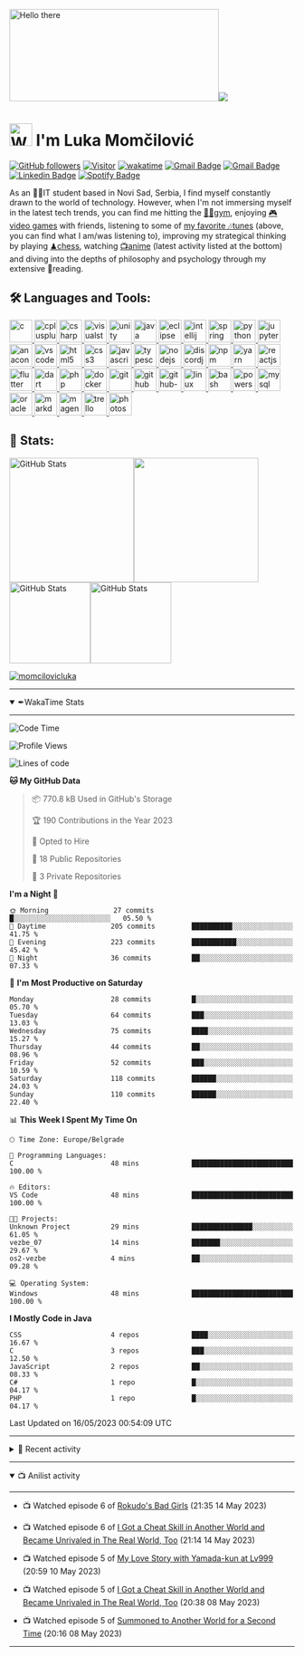 <!--
**momcilovicluka/momcilovicluka** is a ✨ _special_ ✨ repository because its `README.md` (this file) appears on your GitHub profile.

Here are some ideas to get you started:

- 🔭 I’m currently working on ...
- 🌱 I’m currently learning ...
- 👯 I’m looking to collaborate on ...
- 🤔 I’m looking for help with ...
- 💬 Ask me about ...
- 📫 How to reach me: ...
- 😄 Pronouns: ...
- ⚡ Fun fact: ...
[![Spotify](https://spotify-readme-luka.vercel.app/api/spotify?background_color=000030&border_color=0000ff)](https://open.spotify.com/user/eqg7uuxs605y69j9l8nepmjv3)
-->

<!--
<a href="https://www.linkedin.com/in/lukamomcilovic" target="_blank" rel="noreferrer"> 
    <img src="https://cdn.jsdelivr.net/gh/devicons/devicon/icons/linkedin/linkedin-original.svg" alt="linkedin" width="30" height="30"/> 
</a> <a href="mailto:l.momcilovic61@gmail.com">![l.momcilovic61@gmail.com](https://img.shields.io/badge/Gmail-D14836?style=for-the-badge&logo=gmail&logoColor=white)</a> <a href="mailto:lukasmomcilovic@gmail.com">![lukasmomcilovic@gmail.com](https://img.shields.io/badge/Gmail-D14836?style=for-the-badge&logo=gmail&logoColor=white)</a> <a href="mailto:lukamomcilovicit@gmail.com">![lukamomcilovicit@gmail.com](https://img.shields.io/badge/Gmail-D14836?style=for-the-badge&logo=gmail&logoColor=white)</a> yes, i have 3 emails

[![Gmail Badge](https://img.shields.io/badge/-lukasmomcilovic-EA4335?style=flat&logo=Gmail&logoColor=white&link=mailto:lukasmomcilovic@gmail.com)](mailto:lukasmomcilovic@gmail.com)
-->

<img alt="Hello there" src="https://media2.giphy.com/media/xTiIzJSKB4l7xTouE8/giphy.gif" width="370" height="163"/><img src="https://spotify-readme-luka.vercel.app/api/spotify?background_color=000020&border_color=0000ff"/>
<h1>
    <img alt="Wave image" src="https://user-images.githubusercontent.com/68912857/218808235-50f91cfa-5ec0-43c3-89f7-abb8d4258621.gif" width="40" height="40"/>
    I'm Luka Momčilović
</h1>

[![GitHub followers](https://img.shields.io/github/followers/momcilovicluka.svg?style=social&label=Follow)](https://github.com/momcilovicluka?tab=followers) [![Visitor](https://visitor-badge.laobi.icu/badge?page_id=momcilovicluka)](https://github.com/momcilovicluka) [![wakatime](https://wakatime.com/badge/user/269cb445-ebad-4143-a30c-b91dd2b6286e.svg?style=default)](https://wakatime.com/@269cb445-ebad-4143-a30c-b91dd2b6286e) [![Gmail Badge](https://img.shields.io/badge/-l.momcilovic61-EA4335?style=flat&logo=Gmail&logoColor=white&link=mailto:l.momcilovic61@gmail.com)](mailto:l.momcilovic61@gmail.com)
[![Gmail Badge](https://img.shields.io/badge/-lukamomcilovicit-EA4335?style=flat&logo=Gmail&logoColor=white&link=mailto:lukamomcilovicit@gmail.com)](mailto:lukamomcilovicit@gmail.com)
[![Linkedin Badge](https://img.shields.io/badge/-lukamomcilovic-0A66C2?style=flat&logo=Linkedin&logoColor=white&link=https://www.linkedin.com/in/jlim/)](https://www.linkedin.com/in/lukamomcilovic/)
[![Spotify Badge](https://img.shields.io/badge/-Luka-1DB954?style=flat&logo=Spotify&logoColor=white&link=https://open.spotify.com/user/eqg7uuxs605y69j9l8nepmjv3)](https://open.spotify.com/user/eqg7uuxs605y69j9l8nepmjv3)
<p>
    As an 👨‍💻IT student based in Novi Sad, Serbia, I find myself constantly drawn to the world of technology. However, when I'm not immersing myself in the latest tech trends, you can find me hitting the <a href="https://open.spotify.com/playlist/0qXRESCthCbIOaoG0OU5IE?si=34059e3481e049ce" target="_blank" rel="noopener noreferrer">🏋️‍♂️gym</a>, enjoying <a href="https://steamcommunity.com/id/lukamomcilovic/" target="_blank" rel="noopener noreferrer">🎮video games</a> with friends, listening to some of <a href="https://open.spotify.com/playlist/58qiwipmQUaWc3GUQKvkjq?si=25c84963368049f3" target="_blank" rel="noopener noreferrer">my favorite 🎶tunes</a> (above, you can find what I am/was listening to), improving my strategical thinking by playing <a href="https://www.chess.com/member/luka6120" target="_blank" rel="noopener noreferrer">♟chess</a>, watching <a href="https://anilist.co/user/lukamomcilovic/" target="_blank" rel="noopener noreferrer">📺anime</a> (latest activity listed at the bottom) and diving into the depths of philosophy and psychology through my extensive 📘reading.
</p>

<h2>🛠 Languages and Tools:</h2>
<p align="left">
  <a href="https://www.cprogramming.com/" target="_blank" rel="noopener noreferrer">
    <img src="https://cdn.jsdelivr.net/gh/devicons/devicon/icons/c/c-original.svg" alt="c" width="40" height="40"/>
  </a>
  <a href="https://www.w3schools.com/cpp/" target="_blank" rel="noopener noreferrer">
    <img src="https://cdn.jsdelivr.net/gh/devicons/devicon/icons/cplusplus/cplusplus-original.svg" alt="cplusplus" width="40" height="40"/>
  </a>
  <a href="https://learn.microsoft.com/en-us/dotnet/csharp/" target="_blank" rel="noopener noreferrer"> 
    <img src="https://cdn.jsdelivr.net/gh/devicons/devicon/icons/csharp/csharp-original.svg" alt="csharp" width="40" height="40"/> 
  </a>
  <a href="https://visualstudio.microsoft.com/" target="_blank" rel="noopener noreferrer"> 
    <img src="https://cdn.jsdelivr.net/gh/devicons/devicon/icons/visualstudio/visualstudio-plain.svg" alt="visualstudio" width="40" height="40"/> 
  </a>
  <a href="https://unity.com/" target="_blank" rel="noopener noreferrer"> 
    <img src="https://cdn.jsdelivr.net/gh/devicons/devicon/icons/unity/unity-original.svg" alt="unity" width="40" height="40"/> 
  </a>
  <a href="https://www.java.com" target="_blank" rel="noopener noreferrer"> 
    <img src="https://cdn.jsdelivr.net/gh/devicons/devicon/icons/java/java-original.svg" alt="java" width="40" height="40"/> 
  </a>
    <a href="https://www.eclipse.org/" target="_blank" rel="noopener noreferrer"> 
    <img src="https://cdn.freebiesupply.com/logos/large/2x/eclipse-11-logo-svg-vector.svg" alt="eclipse" width="40" height="40"/> 
  </a>
  <a href="https://www.jetbrains.com/idea/" target="_blank" rel="noopener noreferrer"> 
    <img src="https://cdn.jsdelivr.net/gh/devicons/devicon/icons/intellij/intellij-original.svg" alt="intellij" width="40" height="40"/> 
  </a>
  <a href="https://spring.io/" target="_blank" rel="noopener noreferrer"> 
    <img src="https://cdn.jsdelivr.net/gh/devicons/devicon/icons/spring/spring-original.svg" alt="spring" width="40" height="40"/> 
  </a>
  <a href="https://www.python.org" target="_blank" rel="noopener noreferrer">
    <img src="https://cdn.jsdelivr.net/gh/devicons/devicon/icons/python/python-original.svg" alt="python" width="40" height="40"/>
  </a>
  <a href="https://jupyter.org/" target="_blank" rel="noopener noreferrer">
    <img src="https://cdn.jsdelivr.net/gh/devicons/devicon/icons/jupyter/jupyter-original-wordmark.svg" alt="jupyter" width="40" height="40"/>
  </a>
  <a href="https://www.anaconda.com/" target="_blank" rel="noopener noreferrer">
    <img src="https://cdn.jsdelivr.net/gh/devicons/devicon/icons/anaconda/anaconda-original.svg" alt="anaconda" width="40" height="40"/>
  </a>
  <a href="https://code.visualstudio.com/" target="_blank" rel="noopener noreferrer">
    <img src="https://cdn.jsdelivr.net/gh/devicons/devicon/icons/vscode/vscode-original.svg" alt="vscode" width="40" height="40"/> 
  </a>
  <a href="https://www.w3.org/html/" target="_blank" rel="noopener noreferrer">
    <img src="https://cdn.jsdelivr.net/gh/devicons/devicon/icons/html5/html5-original-wordmark.svg" alt="html5" width="40" height="40"/> 
  </a>
  <a href="https://www.w3schools.com/css/" target="_blank" rel="noopener noreferrer"> 
    <img src="https://cdn.jsdelivr.net/gh/devicons/devicon/icons/css3/css3-original-wordmark.svg" alt="css3" width="40" height="40"/> 
  </a>
  <a href="https://developer.mozilla.org/en-US/docs/Web/JavaScript" target="_blank" rel="noopener noreferrer"> 
    <img src="https://cdn.jsdelivr.net/gh/devicons/devicon/icons/javascript/javascript-original.svg" alt="javascript" width="40" height="40"/> 
  </a>
  <a href="https://www.typescriptlang.org/" target="_blank" rel="noopener noreferrer">
    <img src="https://cdn.jsdelivr.net/gh/devicons/devicon/icons/typescript/typescript-original.svg" alt="typescript" width="40" height="40"/> 
  </a>
  <a href="https://nodejs.org" target="_blank" rel="noopener noreferrer">
    <img src="https://cdn.jsdelivr.net/gh/devicons/devicon/icons/nodejs/nodejs-original-wordmark.svg" alt="nodejs" width="40" height="40"/> 
  </a>
  <a href="https://discord.js.org/#/" target="_blank" rel="noopener noreferrer"> 
    <img src="https://cdn.jsdelivr.net/gh/devicons/devicon/icons/discordjs/discordjs-original.svg" alt="discordjs" width="40" height="40"/> 
  </a>
  <a href="https://www.npmjs.com/" target="_blank" rel="noopener noreferrer">
    <img src="https://cdn.jsdelivr.net/gh/devicons/devicon/icons/npm/npm-original-wordmark.svg" alt="npm" width="40" height="40"/> 
  </a>
  <a href="https://yarnpkg.com/" target="_blank" rel="noopener noreferrer">
    <img src="https://cdn.jsdelivr.net/gh/devicons/devicon/icons/yarn/yarn-original.svg" alt="yarn" width="40" height="40"/> 
  </a>
  <a href="https://reactjs.org/" target="_blank" rel="noopener noreferrer"> 
    <img src="https://cdn.jsdelivr.net/gh/devicons/devicon/icons/react/react-original.svg" alt="reactjs" width="40" height="40"/> 
  </a>
  <a href="https://flutter.dev/" target="_blank" rel="noopener noreferrer"> 
    <img src="https://cdn.jsdelivr.net/gh/devicons/devicon/icons/flutter/flutter-original.svg" alt="flutter" width="40" height="40"/> 
  </a>
  <a href="https://dart.dev/" target="_blank" rel="noopener noreferrer"> 
    <img src="https://cdn.jsdelivr.net/gh/devicons/devicon/icons/dart/dart-original.svg" alt="dart" width="40" height="40"/> 
  </a>
  <a href="https://www.php.net/" target="_blank" rel="noopener noreferrer"> 
    <img src="https://cdn.jsdelivr.net/gh/devicons/devicon/icons/php/php-original.svg" alt="php" width="40" height="40"/> 
  </a>
  <a href="https://www.docker.com/" target="_blank" rel="noopener noreferrer"> 
    <img src="https://cdn.jsdelivr.net/gh/devicons/devicon/icons/docker/docker-original.svg" alt="docker" width="40" height="40"/> 
  </a>
  <a href="https://git-scm.com/" target="_blank" rel="noopener noreferrer"> 
    <img src="https://cdn.jsdelivr.net/gh/devicons/devicon/icons/git/git-original.svg" alt="git" width="40" height="40"/> 
  </a>
  <a href="https://github.com/" target="_blank" rel="noopener noreferrer"> 
    <img src="https://cdn.jsdelivr.net/gh/devicons/devicon/icons/github/github-original.svg" alt="github" width="40" height="40"/> 
  </a>
  <a href="https://github.com/features/actions" target="_blank" rel="noopener noreferrer"> 
    <img src="https://www.svgrepo.com/show/306098/githubactions.svg" alt="github-actions" width="40" height="40"/> 
  </a>
  <a href="https://www.linux.org/" target="_blank" rel="noopener noreferrer">
    <img src="https://cdn.jsdelivr.net/gh/devicons/devicon/icons/linux/linux-original.svg" alt="linux" width="40" height="40"/> 
  </a>
  <a href="https://www.gnu.org/software/bash/" target="_blank" rel="noopener noreferrer">
    <img src="https://cdn.jsdelivr.net/gh/devicons/devicon/icons/bash/bash-original.svg" alt="bash" width="40" height="40"/>
  </a>
    <a href="https://learn.microsoft.com/en-us/powershell/" target="_blank" rel="noopener noreferrer">
    <img src="https://gist.githubusercontent.com/Xainey/d5bde7d01dcbac51ac951810e94313aa/raw/6c858c46726541b48ddaaebab29c41c07a196394/PowerShell.svg" alt="powershell" width="40" height="40"/>
  </a>
  <a href="https://www.mysql.com/" target="_blank" rel="noopener noreferrer"> 
    <img src="https://cdn.jsdelivr.net/gh/devicons/devicon/icons/mysql/mysql-original-wordmark.svg" alt="mysql" width="40" height="40"/> 
  </a>
  <a href="https://www.oracle.com/" target="_blank" rel="noopener noreferrer">
    <img src="https://cdn.jsdelivr.net/gh/devicons/devicon/icons/oracle/oracle-original.svg" alt="oracle" width="40" height="40"/> 
  </a>
  <a href="https://www.markdownguide.org/" target="_blank" rel="noopener noreferrer"> 
    <img src="https://cdn.jsdelivr.net/gh/devicons/devicon/icons/markdown/markdown-original.svg" alt="markdown" width="40" height="40"/> 
  </a>
  <a href="https://business.adobe.com/products/magento/magento-commerce.html" target="_blank" rel="noopener noreferrer"> 
    <img src="https://cdn.jsdelivr.net/gh/devicons/devicon/icons/magento/magento-original.svg" alt="magento" width="40" height="40"/> 
  </a>
  <a href="https://trello.com/" target="_blank" rel="noopener noreferrer"> 
    <img src="https://cdn.jsdelivr.net/gh/devicons/devicon/icons/trello/trello-plain.svg" alt="trello" width="40" height="40"/> 
  </a>
  <a href="https://www.photoshop.com/en" target="_blank" rel="noopener noreferrer"> 
    <img src="https://cdn.jsdelivr.net/gh/devicons/devicon/icons/photoshop/photoshop-line.svg" alt="photoshop" width="40" height="40"/> 
  </a>
</p>

<h2>👀 Stats:</h2>

<img height="220px" src="https://github-readme-stats.vercel.app/api/top-langs/?username=momcilovicluka&layout=compact&langs_count=10&include_all_commits=true&count_private=true&title_color=0055ff&icon_color=ff054c&text_color=00ff44&bg_color=0,000020,220033&border_color=0000ff" alt="GitHub Stats" /><img height="220px" src="https://github-readme-stats.vercel.app/api?username=momcilovicluka&&show_icons=true&include_all_commits=true&count_private=true&title_color=0055ff&icon_color=ff054c&text_color=00ff44&bg_color=0,220033,000020&border_color=0000ff">
<img height="143px" src="https://github-readme-streak-stats.herokuapp.com/?user=momcilovicluka&include_all_commits=true&count_private=true&background=000020&border=0000ff&stroke=aa00ff&ring=0000ff&fire=ff054c&currStreakNum=00ff44&sideNums=00ff44&currStreakLabel=ff054c&sideLabels=ff054c&dates=0ffff0" alt="GitHub Stats" /><img height="143px" src="https://github-readme-stats.vercel.app/api/wakatime?username=momcilovicluka&include_all_commits=true&count_private=true&title_color=0055ff&icon_color=ff054c&text_color=00ff44&bg_color=000020&border_color=0000ff" alt="GitHub Stats" />

<p><a href="https://github.com/ryo-ma/github-profile-trophy"><img src="https://github-profile-trophy.vercel.app/?username=momcilovicluka&theme=algolia&margin-w=10&margin-h=2&column=8&no-frame=true" alt="momcilovicluka" /></a></p>

<hr>
<details open>
  <summary>✒WakaTime Stats</summary>
  <hr>
  
  <!--START_SECTION:waka-->
![Code Time](http://img.shields.io/badge/Code%20Time-143%20hrs%2038%20mins-blue)

![Profile Views](http://img.shields.io/badge/Profile%20Views-5-blue)

![Lines of code](https://img.shields.io/badge/From%20Hello%20World%20I%27ve%20Written-1.2%20million%20lines%20of%20code-blue)

**🐱 My GitHub Data** 

> 📦 770.8 kB Used in GitHub's Storage 
 > 
> 🏆 190 Contributions in the Year 2023
 > 
> 💼 Opted to Hire
 > 
> 📜 18 Public Repositories 
 > 
> 🔑 3 Private Repositories 
 > 
**I'm a Night 🦉** 

```text
🌞 Morning                27 commits          █░░░░░░░░░░░░░░░░░░░░░░░░   05.50 % 
🌆 Daytime                205 commits         ██████████░░░░░░░░░░░░░░░   41.75 % 
🌃 Evening                223 commits         ███████████░░░░░░░░░░░░░░   45.42 % 
🌙 Night                  36 commits          ██░░░░░░░░░░░░░░░░░░░░░░░   07.33 % 
```
📅 **I'm Most Productive on Saturday** 

```text
Monday                   28 commits          █░░░░░░░░░░░░░░░░░░░░░░░░   05.70 % 
Tuesday                  64 commits          ███░░░░░░░░░░░░░░░░░░░░░░   13.03 % 
Wednesday                75 commits          ████░░░░░░░░░░░░░░░░░░░░░   15.27 % 
Thursday                 44 commits          ██░░░░░░░░░░░░░░░░░░░░░░░   08.96 % 
Friday                   52 commits          ███░░░░░░░░░░░░░░░░░░░░░░   10.59 % 
Saturday                 118 commits         ██████░░░░░░░░░░░░░░░░░░░   24.03 % 
Sunday                   110 commits         ██████░░░░░░░░░░░░░░░░░░░   22.40 % 
```


📊 **This Week I Spent My Time On** 

```text
🕑︎ Time Zone: Europe/Belgrade

💬 Programming Languages: 
C                        48 mins             █████████████████████████   100.00 % 

🔥 Editors: 
VS Code                  48 mins             █████████████████████████   100.00 % 

🐱‍💻 Projects: 
Unknown Project          29 mins             ███████████████░░░░░░░░░░   61.05 % 
vezbe_07                 14 mins             ███████░░░░░░░░░░░░░░░░░░   29.67 % 
os2-vezbe                4 mins              ██░░░░░░░░░░░░░░░░░░░░░░░   09.28 % 

💻 Operating System: 
Windows                  48 mins             █████████████████████████   100.00 % 
```

**I Mostly Code in Java** 

```text
CSS                      4 repos             ████░░░░░░░░░░░░░░░░░░░░░   16.67 % 
C                        3 repos             ███░░░░░░░░░░░░░░░░░░░░░░   12.50 % 
JavaScript               2 repos             ██░░░░░░░░░░░░░░░░░░░░░░░   08.33 % 
C#                       1 repo              █░░░░░░░░░░░░░░░░░░░░░░░░   04.17 % 
PHP                      1 repo              █░░░░░░░░░░░░░░░░░░░░░░░░   04.17 % 
```




 Last Updated on 16/05/2023 00:54:09 UTC
<!--END_SECTION:waka-->
</details>
<hr>
<details>
  <summary>📃 Recent activity</summary>
  <hr>
  
  <!--START_SECTION:activity-->
</details>
<hr>
<details open>
  <summary>📺 Anilist activity</summary>
  <hr>
    <!-- ANILIST_ACTIVITY:start -->

-   📺 Watched episode 6 of [Rokudo's Bad Girls](https://anilist.co/anime/160442) (21:35 14 May 2023)
-   📺 Watched episode 6 of [I Got a Cheat Skill in Another World and Became Unrivaled in The Real World, Too](https://anilist.co/anime/153845) (21:14 14 May 2023)
-   📺 Watched episode 5 of [My Love Story with Yamada-kun at Lv999](https://anilist.co/anime/154965) (20:59 10 May 2023)
-   📺 Watched episode 5 of [I Got a Cheat Skill in Another World and Became Unrivaled in The Real World, Too](https://anilist.co/anime/153845) (20:38 08 May 2023)
-   📺 Watched episode 5 of [Summoned to Another World for a Second Time](https://anilist.co/anime/140754) (20:16 08 May 2023)

    <!-- ANILIST_ACTIVITY:end -->
</details>
<hr>
